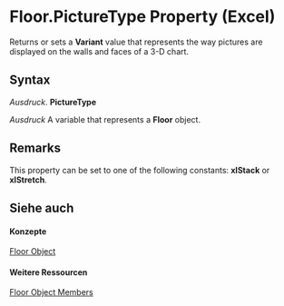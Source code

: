
# Floor.PictureType Property (Excel)

Returns or sets a  **Variant** value that represents the way pictures are displayed on the walls and faces of a 3-D chart.


## Syntax

 _Ausdruck_. **PictureType**

 _Ausdruck_ A variable that represents a **Floor** object.


## Remarks

This property can be set to one of the following constants:  **xlStack** or **xlStretch**.


## Siehe auch


#### Konzepte


[Floor Object](74c71ca8-a0d4-f7cf-a002-5cec7a27b70d.md)
#### Weitere Ressourcen


[Floor Object Members](http://msdn.microsoft.com/library/5c7d66cd-062f-109e-a389-d566cef80c19%28Office.15%29.aspx)